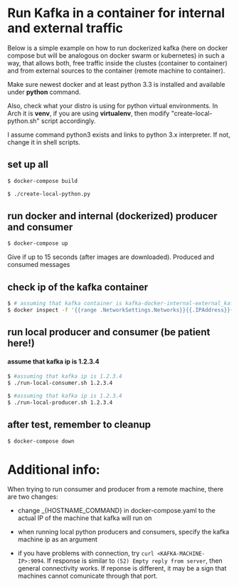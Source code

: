 # Run Kafka in a container for internal and external traffic

Below is a simple example on how to run dockerized kafka (here on docker compose but will be analogous on docker swarm or kubernetes) in such a way, that allows both, free traffic inside the clustes (container to container) and from external sources to the container (remote machine to container).

Make sure newest docker and at least python 3.3 is installed and available under **python** command.

Also, check what your distro is using for python virtual environments. In Arch it is **venv**, if you are using **virtualenv**, then modify "create-local-python.sh" script accordingly.

I assume command python3 exists and links to python 3.x interpreter. If not, change it in shell scripts.

## set up all

```bash
$ docker-compose build
```

```bash
$ ./create-local-python.py
```

## run docker and internal (dockerized) producer and consumer
```bash
$ docker-compose up
```

Give if up to 15 seconds (after images are downloaded). Produced and consumed messages 

## check ip of the kafka container

```bash
$ # assuming that kafka container is kafka-docker-internal-external_kafka_1
$ docker inspect -f '{{range .NetworkSettings.Networks}}{{.IPAddress}}{{end}}' kafka-docker-internal-external_kafka_1
```

## run local producer and consumer (be patient here!)

#### assume that kafka ip is 1.2.3.4

```bash
$ #assuming that kafka ip is 1.2.3.4
$ ./run-local-consumer.sh 1.2.3.4
```

```bash
$ #assuming that kafka ip is 1.2.3.4
$ ./run-local-producer.sh 1.2.3.4
```

## after test, remember to cleanup
```bash
$ docker-compose down
```

# Additional info:

When trying to run consumer and producer from a remote machine, there are two changes:

* change _{HOSTNAME_COMMAND} in docker-compose.yaml to the actual IP of the machine that kafka will run on

* when running local python producers and consumers, specify the kafka machine ip as an argument

* if you have problems with connection, try `curl <KAFKA-MACHINE-IP>:9094`. If response is similar to `(52) Empty reply from server`, then general connectivity works. If reponse is different, it may be a sign that machines cannot comunicate through that port.
